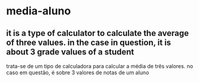 # media-aluno
it is a type of calculator to calculate the average of three values. in the case in question, it is about 3 grade values of a student
----
trata-se de um tipo de calculadora para calcular a média de três valores. no caso em questão, é sobre 3 valores de notas de um aluno

